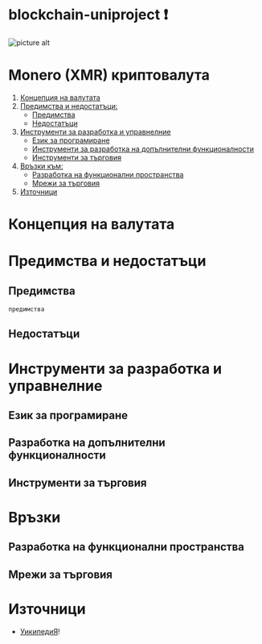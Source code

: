 # blockchain-uniproject :exclamation: #

![picture alt](http://upload.wikimedia.org/wikipedia/commons/thumb/2/2d/Monero-Logo.svg/220px-Monero-Logo.svg.png "Monero (XMR) криптовалута")
# Monero (XMR) криптовалута # 
1. [Концепция на валутата](#концепция-на-валутата)
2. [Предимства и недостатъци:](#предимства-и-недостатъци)
   * [Предимства](#предимства)
   * [Недостатъци](#недостатъци)
3. [Инструменти за разработка и управнелние](#инструменти-за-разработка-и-управнелние)
   * [Език за програмиране](#език-за-програмиране)
   * [Инструменти за разработка на допълнителни функционалности](#разработка-на-допълнителни-функционалности)
   * [Инструменти за търговия](#инструменти-за-търговия)
4. [Връзки към:](#връзки)
   * [Разработка на функционални пространства](#разработка-на-функционални-пространства)
   * [Мрежи за търговия](#мрежи-за-търговия)
5. [Източници](#източници)

# Концепция на валутата #


# Предимства и недостатъци #


## Предимства ##
    предимства

## Недостатъци ##


# Инструменти за разработка и управнелние #


## Език за програмиране ##


## Разработка на допълнителни функционалности ##


## Инструменти за търговия ##


# Връзки #


## Разработка на функционални пространства ##


## Мрежи за търговия ##


# Източници #

- [УикипедиЯ](https://bg.wikipedia.org/wiki/%D0%9C%D0%BE%D0%BD%D0%B5%D1%80%D0%BE_(%D0%BA%D1%80%D0%B8%D0%BF%D1%82%D0%BE%D0%B2%D0%B0%D0%BB%D1%83%D1%82%D0%B0))!
